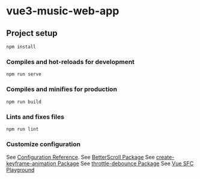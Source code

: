 # vue3-music-web-app

## Project setup
```
npm install
```

### Compiles and hot-reloads for development
```
npm run serve
```

### Compiles and minifies for production
```
npm run build
```

### Lints and fixes files
```
npm run lint
```

### Customize configuration
See [Configuration Reference](https://cli.vuejs.org/config/).
See [BetterScroll Package](https://better-scroll.github.io/docs/zh-CN/guide/)
See [create-keyframe-animation Package](https://github.com/HenrikJoreteg/create-keyframe-animation)
See [throttle-debounce Package](https://www.npmjs.com/package/throttle-debounce)
See [Vue SFC Playground](https://sfc.vuejs.org/)